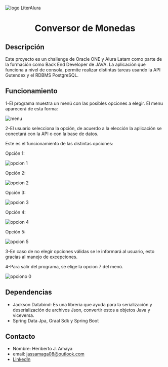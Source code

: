 ![logo LiterAlura](https://github.com/Gildartz08/literalura-23624/assets/150280699/44163460-e0f0-44b1-8a0c-434bb295f21f)


<h1 align="center"> Conversor de Monedas </h1>

## Descripción
Este proyecto es un challenge de Oracle ONE y Alura Latam como parte de la formación como Back End Developer de JAVA. 
La aplicación que funciona a nivel de consola, permite realizar distintas tareas usando la API Gutendex y el RDBMS PostgreSQL.

## Funcionamiento
1-El programa muestra un menú con las posibles opciones a elegir. El menu aparecerá de esta forma:

![menu](https://github.com/Gildartz08/literalura-23624/assets/150280699/07170c2e-9467-4158-a011-21fcd74b0162)


2-El usuario selecciona la opción, de acuerdo a la elección la aplicación se conectará con la API o con la base de datos.

Este es el funcionamiento de las distintas opciones:

Opción 1:

![opcion 1](https://github.com/Gildartz08/literalura-23624/assets/150280699/dfb10f60-c16e-4b93-beca-8f4fa2e4ac29)

Opción 2:

![opcion 2](https://github.com/Gildartz08/literalura-23624/assets/150280699/8a9eebb9-e51c-4c93-8f1c-215fe97e5864)


Opción 3: 

![opcion 3](https://github.com/Gildartz08/literalura-23624/assets/150280699/a0421ede-f117-4233-9e57-b2b0be7ec266)


Opción 4:

![opcion 4](https://github.com/Gildartz08/literalura-23624/assets/150280699/5b27cd98-94a0-4b8d-88f3-01cacd057cca)


Opción 5:


![opcion 5](https://github.com/Gildartz08/literalura-23624/assets/150280699/69cb125f-8a2d-427f-b8ef-a02dbf2e972a)


  
3-En caso de no elegir opciones válidas se le informará al usuario, esto gracias al manejo de excepciones.
  
  
4-Para salir del programa, se elige la opcion 7 del menú.

![opciono 0](https://github.com/Gildartz08/literalura-23624/assets/150280699/857ef84e-ff04-4fc6-a3c6-66638c450e88)

  
## Dependencias
* Jackson Databind: Es una libreria que ayuda para la serialización y deserialización de archivos Json, convertir estos a objetos Java y viceversa.
* Spring Data Jpa, Graal Sdk y Spring Boot

## Contacto
* Nombre: Heriberto J. Amaya
* email: jassamaga08@outlook.com
* [LinkedIn](www.linkedin.com/in/heriberto-jassiel-amaya-gaitan-5916ab28a)
